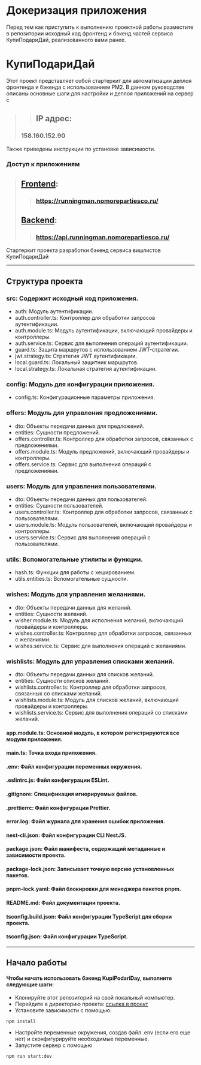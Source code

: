 # Докеризация приложения

Перед тем как приступить к выполнению проектной работы разместите в репозитории исходный код фронтенд и бэкенд частей сервиса КупиПодариДай, реализованного вами ранее. 

# КупиПодариДай
Этот проект представляет собой стартеркит для автоматизации деплоя фронтенда и бэкенда с использованием PM2. В данном руководстве описаны основные шаги для настройки и деплоя приложений на сервер с
>> ## **IP адрес:**
> ### __158.160.152.90__
Также приведены инструкции по установке зависимости.

### Доступ к приложениям

> ## **[Frontend](https://yakuza.nomorepartiesco.ru/ "https://running.nomorepartiesco.ru/"):**
>> ### __https://runningman.nomorepartiesco.ru/__
> ## **[Backend](https://api.yakuza.nomorepartiesco.ru/ "https://api.runningman.nomorepartiesco.ru/"):**
>> ### __https://api.runningman.nomorepartiesco.ru/__

Стартеркит проекта разработки бэкенд сервиса вишлистов КупиПодариДай
______
## Структура проекта

###  src: Содержит исходный код приложения.
* auth: Модуль аутентификации.
* auth.controller.ts: Контроллер для обработки запросов аутентификации.
* auth.module.ts: Модуль аутентификации, включающий провайдеры и контроллеры.
* auth.service.ts: Сервис для выполнения операций аутентификации.
* guard.ts: Защита маршрутов с использованием JWT-стратегии.
* jwt.strategy.ts: Стратегия JWT аутентификации.
* local.guard.ts: Локальный защитник маршрутов.
* local.strategy.ts: Локальная стратегия аутентификации.
### config: Модуль для конфигурации приложения.
* config.ts: Конфигурационные параметры приложения.
### offers: Модуль для управления предложениями.
* dto: Объекты передачи данных для предложений.
* entities: Сущности предложений.
* offers.controller.ts: Контроллер для обработки запросов, связанных с предложениями.
* offers.module.ts: Модуль предложений, включающий провайдеры и контроллеры.
* offers.service.ts: Сервис для выполнения операций с предложениями.
### users: Модуль для управления пользователями.
* dto: Объекты передачи данных для пользователей.
* entities: Сущности пользователей.
* users.controller.ts: Контроллер для обработки запросов, связанных с пользователями.
* users.module.ts: Модуль пользователей, включающий провайдеры и контроллеры.
* users.service.ts: Сервис для выполнения операций с пользователями.
### utils: Вспомогательные утилиты и функции.
* hash.ts: Функции для работы с хешированием.
* utils.entities.ts: Вспомогательные сущности.
### wishes: Модуль для управления желаниями.
* dto: Объекты передачи данных для желаний.
* entities: Сущности желаний.
* wisher.module.ts: Модуль для исполнения желаний, включающий провайдеры и контроллеры.
* wishes.controller.ts: Контроллер для обработки запросов, связанных с желаниями.
* wishes.service.ts: Сервис для выполнения операций с желаниями.
### wishlists: Модуль для управления списками желаний.
* dto: Объекты передачи данных для списков желаний.
* entities: Сущности списков желаний.
* wishlists.controller.ts: Контроллер для обработки запросов, связанных со списками желаний.
* wishlists.module.ts: Модуль для списков желаний, включающий провайдеры и контроллеры.
* wishlists.service.ts: Сервис для выполнения операций со списками желаний.
#### app.module.ts: Основной модуль, в котором регистрируются все модули приложения.
#### main.ts: Точка входа приложения.
#### .env: Файл конфигурации переменных окружения.
#### .eslintrc.js: Файл конфигурации ESLint.
#### .gitignore: Спецификация игнорируемых файлов.
#### .prettierrc: Файл конфигурации Prettier.
#### error.log: Файл журнала для хранения ошибок приложения.
#### nest-cli.json: Файл конфигурации CLI NestJS.
#### package.json: Файл манифеста, содержащий метаданные и зависимости проекта.
#### package-lock.json: Записывает точную версию установленных пакетов.
#### pnpm-lock.yaml: Файл блокировки для менеджера пакетов pnpm.
#### README.md: Файл документации проекта.
#### tsconfig.build.json: Файл конфигурации TypeScript для сборки проекта.
#### tsconfig.json: Файл конфигурации TypeScript.
____
## Начало работы
#### Чтобы начать использовать бэкенд KupiPodariDay, выполните следующие шаги:

* Клонируйте этот репозиторий на свой локальный компьютер.
* Перейдите в директорию проекта: [ссылка в проект](https://github.com/MrKuchkarov/kupipodariday-backend "Github")
* Установите зависимости с помощью:
``` 
npm install
```
* Настройте переменные окружения, создав файл .env (если его еще нет) и сконфигурируйте необходимые переменные.
* Запустите сервер с помощью
``` 
npm run start:dev
```